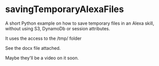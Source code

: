 # savingTemporaryAlexaFiles

A short Python example on how to save temporary files in an Alexa skill, without using S3, DynamoDb or session attributes.

It uses the access to the /tmp/ folder

See the docx file attached.

Maybe they'll be a video on it soon.
